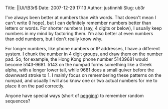 Title: |\|U/\/\B3r$
Date: 2007-12-29 17:13
Author: justinnhli
Slug: ub3r

I've always been better at numbers than with words. That doesn't mean I
can't write (I hope), but I can definitely remember numbers better than
letters or words. For shorter numbers (say, 4 digits or below), I
usually keep numbers in my mind by factoring them. I'm also better at
even numbers than odd numbers, but I don't really know why.

For longer numbers, like phone numbers or IP addresses, I have a
different system. I chunk the number in 4 digit groups, and draw them on
the number pad. So, for example, the Hong Kong phone number 51439681
would become 5143-9681. 5143 on the numpad forms something like a Greek
alpha, with a longer lower tail, while 9681 does a small quiver before
the downward stroke to 1. I mainly focus on remembering these patterns
on the numpad, and usually I will also know one or two actual numbers
for me to place it on the pad correctly.

Anyone have special ways (short of
[pegging](http://en.wikipedia.org/wiki/Mnemonic_peg_system)) to remember
random sequences?

